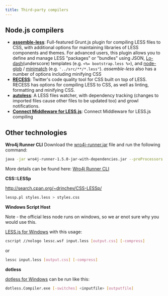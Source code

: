 ```yaml
---
title: Third-party compilers
---
```


## Node.js compilers

* **[assemble-less](https://github.com/assemble/assemble-less)**: Full-featured Grunt.js plugin for compiling LESS files to CSS, with additional options for maintaining libraries of LESS components and themes. For advanced users, this plugin allows you to define and manage LESS "packages" or "bundles" using JSON, [Lo-dash](https://github.com/bestiejs/lodash)(underscore) templates (e.g. `<%= bootstrap.less %>`), and [node-glob](https://github.com/isaacs/node-glob) / [minimatch](https://github.com/isaacs/minimatch) (e.g. `'../src/**/*.less"`). _assemble-less_ also has a number of options including minifying CSS
* **[RECESS](https://github.com/twitter/recess)**: Twitter's code quality tool for CSS built on top of LESS. RECESS has options for compiling LESS to CSS, as well as linting, formatting and minifying CSS.
* **[autoless](https://github.com/jgonera/autoless)**: A LESS files watcher, with dependency tracking (changes to imported files cause other files to be updated too) and growl notifications.
* **[Connect Middleware for LESS.js](https://github.com/emberfeather/less.js-middleware)**: Connect Middleware for LESS.js compiling


## Other technologies

**Wro4j Runner CLI**
Download the [wro4j-runner.jar](http://wro4j.googlecode.com/files/wro4j-runner-1.4.1-jar-with-dependencies.jar) file and run the following command:

```bash
java -jar wro4j-runner-1.5.0-jar-with-dependencies.jar --preProcessors lessCss`
```

More details can be found here: [Wro4j Runner CLI](http://code.google.com/p/wro4j/wiki/wro4jRunner)

**CSS::LESSp**

http://search.cpan.org/~drinchev/CSS-LESSp/

```bash
lessp.pl styles.less > styles.css
```

**Windows Script Host**

Note - the official less node runs on windows, so we ar enot sure why you would use this.

[LESS.js for Windows](https://github.com/duncansmart/less.js-windows) with this usage:

```bash
cscript //nologo lessc.wsf input.less [output.css] [-compress]
```
or

```bash
lessc input.less [output.css] [-compress]
```

**dotless**

[dotless for Windows](http://www.dotlesscss.org/) can be run like this:

```bash
dotless.Compiler.exe [-switches] <inputfile> [outputfile]
```
